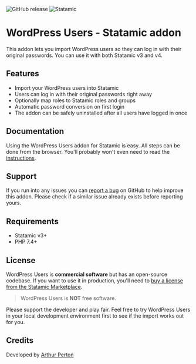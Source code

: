 ![GitHub release](https://flat.badgen.net/github/release/arthurperton/statamic-wordpress-users)
![Statamic](https://flat.badgen.net/badge/Statamic/3.0+/FF269E)

# WordPress Users - Statamic addon
This addon lets you import WordPress users so they can log in with their original passwords. You can use it with both Statamic v3 and v4.

## Features

* Import your WordPress users into Statamic
* Users can log in with their original passwords right away
* Optionally map roles to Statamic roles and groups
* Automatic password conversion on first login
* The addon can be safely uninstalled after all users have logged in once

## Documentation

Using the WordPress Users addon for Statamic is easy. All steps can be done from the browser. You'll probably won't even need to read the [instructions](https://statamic.com/addons/arthurperton/wordpress-users/docs).

## Support

If you run into any issues you can [report a bug](https://github.com/arthurperton/statamic-wordpress-users/issues) on GitHub to help improve this addon. Please check if a similar issue already exists before reporting yours.

## Requirements

* Statamic v3+
* PHP 7.4+

## License
WordPress Users is **commercial software** but has an open-source codebase. If you want to use it in production, you'll need to [buy a license from the Statamic Marketplace](https://statamic.com/addons/arthurperton/wordpress-users).

>WordPress Users is **NOT** free software.

Please support the developer and play fair. Feel free to try WordPress Users in your local development environment first to see if the import works out for you.

## Credits
Developed by [Arthur Perton](https://www.webenapp.nl)